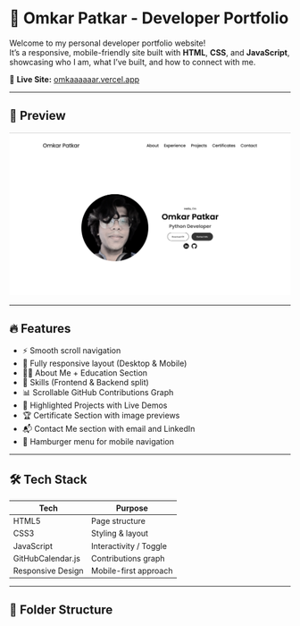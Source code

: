 # 💼 Omkar Patkar - Developer Portfolio

Welcome to my personal developer portfolio website!  
It’s a responsive, mobile-friendly site built with **HTML**, **CSS**, and **JavaScript**, showcasing who I am, what I’ve built, and how to connect with me.

🔗 **Live Site:** [omkaaaaaar.vercel.app](https://omkaaaaaar.vercel.app)

---

## 📸 Preview

![Portfolio Screenshot](./assets/Portfolio.png) <!-- replace with an actual screenshot if available -->

---

## 🔥 Features

- ⚡ Smooth scroll navigation
- 📱 Fully responsive layout (Desktop & Mobile)
- 👨‍💻 About Me + Education Section
- 🧠 Skills (Frontend & Backend split)
- 📊 Scrollable GitHub Contributions Graph
- 💼 Highlighted Projects with Live Demos
- 🏆 Certificate Section with image previews
- 📬 Contact Me section with email and LinkedIn
- 🍔 Hamburger menu for mobile navigation

---

## 🛠 Tech Stack

| Tech       | Purpose                |
|------------|------------------------|
| HTML5      | Page structure         |
| CSS3       | Styling & layout       |
| JavaScript | Interactivity / Toggle |
| GitHubCalendar.js | Contributions graph |
| Responsive Design | Mobile-first approach |

---

## 📂 Folder Structure

